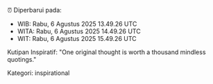 ⏰ Diperbarui pada:
- WIB: Rabu, 6 Agustus 2025 13.49.26 UTC
- WITA: Rabu, 6 Agustus 2025 14.49.26 UTC
- WIT: Rabu, 6 Agustus 2025 15.49.26 UTC

Kutipan Inspiratif:
"One original thought is worth a thousand mindless quotings."


Kategori: inspirational

